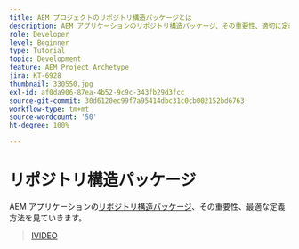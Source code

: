 ```yaml
---
title: AEM プロジェクトのリポジトリ構造パッケージとは
description: AEM アプリケーションのリポジトリ構造パッケージ、その重要性、適切に定義する方法を確認します。
role: Developer
level: Beginner
type: Tutorial
topic: Development
feature: AEM Project Archetype
jira: KT-6928
thumbnail: 330550.jpg
exl-id: af0da906-87ea-4b52-9c9c-343fb29d3fcc
source-git-commit: 30d6120ec99f7a95414dbc31c0cb002152bd6763
workflow-type: tm+mt
source-wordcount: '50'
ht-degree: 100%

---
```


# リポジトリ構造パッケージ

AEM アプリケーションの[リポジトリ構造パッケージ](https://experienceleague.adobe.com/docs/experience-manager-cloud-service/implementing/developing/repository-structure-package.html?lang=ja)、その重要性、最適な定義方法を見ていきます。

>[!VIDEO](https://video.tv.adobe.com/v/330550?quality=12&learn=on)
